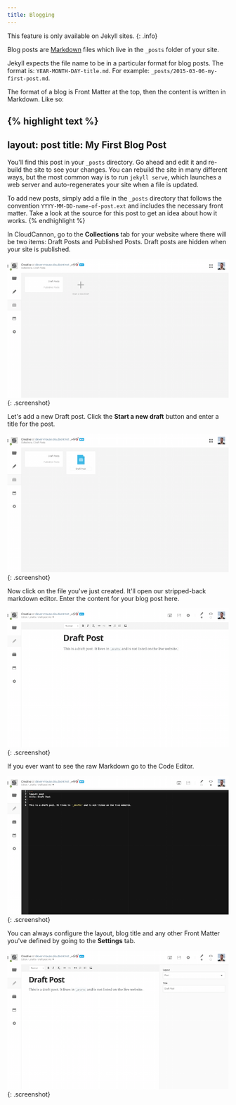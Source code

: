 ```yaml
---
title: Blogging
---
```

This feature is only available on Jekyll sites.
{: .info}

Blog posts are [Markdown](https://help.github.com/articles/markdown-basics/) files which live in the `_posts` folder of your site.

Jekyll expects the file name to be in a particular format for blog posts. The format is: `YEAR-MONTH-DAY-title.md`. For example: `_posts/2015-03-06-my-first-post.md`.

The format of a blog is Front Matter at the top, then the content is written in Markdown. Like so:

{% highlight text %}
---
layout: post
title: My First Blog Post
---
You'll find this post in your `_posts` directory. Go ahead and edit it and re-build
the site to see your changes. You can rebuild the site in many different ways, but
the most common way is to run `jekyll serve`, which launches a web server and
auto-regenerates your site when a file is updated.

To add new posts, simply add a file in the `_posts` directory that follows the
convention `YYYY-MM-DD-name-of-post.ext` and includes the necessary front matter.
Take a look at the source for this post to get an idea about how it works.
{% endhighlight %}

In CloudCannon, go to the **Collections** tab for your website where there will be two items: Draft Posts and Published Posts. Draft posts are hidden when your site is published.

![Draft post](/img/jekyll/blogging/1.png){: .screenshot}

Let's add a new Draft post. Click the **Start a new draft** button and enter a title for the post.

![Naming draft post](/img/jekyll/blogging/3.png){: .screenshot}

Now click on the file you've just created. It'll open our stripped-back markdown editor. Enter the content for your blog post here.

![Editing](/img/jekyll/blogging/4.png){: .screenshot}

If you ever want to see the raw Markdown go to the Code Editor.

![Code Editor](/img/jekyll/blogging/6.png){: .screenshot}

You can always configure the layout, blog title and any other Front Matter you've defined by going to the **Settings** tab.

![Code Editor](/img/jekyll/blogging/5.png){: .screenshot}

